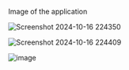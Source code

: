Image of the application

![Screenshot 2024-10-16 224350](https://github.com/user-attachments/assets/caff5989-e0ba-4f76-ad23-72f3f6bf0c7b)

![Screenshot 2024-10-16 224409](https://github.com/user-attachments/assets/5510b81e-153d-40ac-b208-9be2f1296da8)

![image](https://github.com/user-attachments/assets/8be0bbf5-7c35-41cd-bbc3-fb2332162f4b)

